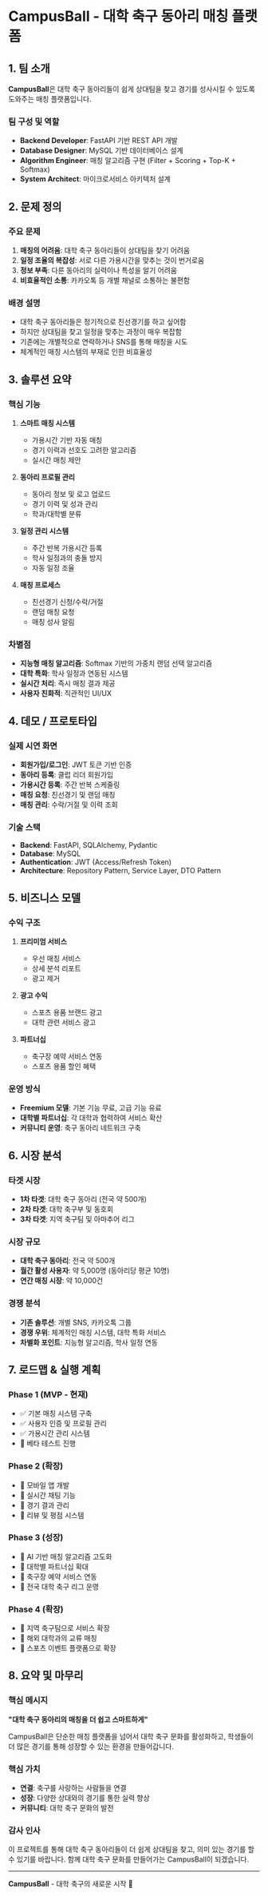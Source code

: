 # CampusBall - 대학 축구 동아리 매칭 플랫폼

## 1. 팀 소개

**CampusBall**은 대학 축구 동아리들이 쉽게 상대팀을 찾고 경기를 성사시킬 수 있도록 도와주는 매칭 플랫폼입니다.

### 팀 구성 및 역할
- **Backend Developer**: FastAPI 기반 REST API 개발
- **Database Designer**: MySQL 기반 데이터베이스 설계
- **Algorithm Engineer**: 매칭 알고리즘 구현 (Filter + Scoring + Top-K + Softmax)
- **System Architect**: 마이크로서비스 아키텍처 설계

## 2. 문제 정의

### 주요 문제
1. **매칭의 어려움**: 대학 축구 동아리들이 상대팀을 찾기 어려움
2. **일정 조율의 복잡성**: 서로 다른 가용시간을 맞추는 것이 번거로움
3. **정보 부족**: 다른 동아리의 실력이나 특성을 알기 어려움
4. **비효율적인 소통**: 카카오톡 등 개별 채널로 소통하는 불편함

### 배경 설명
- 대학 축구 동아리들은 정기적으로 친선경기를 하고 싶어함
- 하지만 상대팀을 찾고 일정을 맞추는 과정이 매우 복잡함
- 기존에는 개별적으로 연락하거나 SNS를 통해 매칭을 시도
- 체계적인 매칭 시스템의 부재로 인한 비효율성

## 3. 솔루션 요약

### 핵심 기능
1. **스마트 매칭 시스템**
   - 가용시간 기반 자동 매칭
   - 경기 이력과 선호도 고려한 알고리즘
   - 실시간 매칭 제안

2. **동아리 프로필 관리**
   - 동아리 정보 및 로고 업로드
   - 경기 이력 및 성과 관리
   - 학과/대학별 분류

3. **일정 관리 시스템**
   - 주간 반복 가용시간 등록
   - 학사 일정과의 충돌 방지
   - 자동 일정 조율

4. **매칭 프로세스**
   - 친선경기 신청/수락/거절
   - 랜덤 매칭 요청
   - 매칭 성사 알림

### 차별점
- **지능형 매칭 알고리즘**: Softmax 기반의 가중치 랜덤 선택 알고리즘
- **대학 특화**: 학사 일정과 연동된 시스템
- **실시간 처리**: 즉시 매칭 결과 제공
- **사용자 친화적**: 직관적인 UI/UX

## 4. 데모 / 프로토타입

### 실제 시연 화면
- **회원가입/로그인**: JWT 토큰 기반 인증
- **동아리 등록**: 클럽 리더 회원가입
- **가용시간 등록**: 주간 반복 스케줄링
- **매칭 요청**: 친선경기 및 랜덤 매칭
- **매칭 관리**: 수락/거절 및 이력 조회

### 기술 스택
- **Backend**: FastAPI, SQLAlchemy, Pydantic
- **Database**: MySQL
- **Authentication**: JWT (Access/Refresh Token)
- **Architecture**: Repository Pattern, Service Layer, DTO Pattern

## 5. 비즈니스 모델

### 수익 구조
1. **프리미엄 서비스**
   - 우선 매칭 서비스
   - 상세 분석 리포트
   - 광고 제거

2. **광고 수익**
   - 스포츠 용품 브랜드 광고
   - 대학 관련 서비스 광고

3. **파트너십**
   - 축구장 예약 서비스 연동
   - 스포츠 용품 할인 혜택

### 운영 방식
- **Freemium 모델**: 기본 기능 무료, 고급 기능 유료
- **대학별 파트너십**: 각 대학과 협력하여 서비스 확산
- **커뮤니티 운영**: 축구 동아리 네트워크 구축

## 6. 시장 분석

### 타겟 시장
- **1차 타겟**: 대학 축구 동아리 (전국 약 500개)
- **2차 타겟**: 대학 축구부 및 동호회
- **3차 타겟**: 지역 축구팀 및 아마추어 리그

### 시장 규모
- **대학 축구 동아리**: 전국 약 500개
- **월간 활성 사용자**: 약 5,000명 (동아리당 평균 10명)
- **연간 매칭 시장**: 약 10,000건

### 경쟁 분석
- **기존 솔루션**: 개별 SNS, 카카오톡 그룹
- **경쟁 우위**: 체계적인 매칭 시스템, 대학 특화 서비스
- **차별화 포인트**: 지능형 알고리즘, 학사 일정 연동

## 7. 로드맵 & 실행 계획

### Phase 1 (MVP - 현재)
- ✅ 기본 매칭 시스템 구축
- ✅ 사용자 인증 및 프로필 관리
- ✅ 가용시간 관리 시스템
- 🔄 베타 테스트 진행

### Phase 2 (확장)
- 📅 모바일 앱 개발
- 📅 실시간 채팅 기능
- 📅 경기 결과 관리
- 📅 리뷰 및 평점 시스템

### Phase 3 (성장)
- 📅 AI 기반 매칭 알고리즘 고도화
- 📅 대학별 파트너십 확대
- 📅 축구장 예약 서비스 연동
- 📅 전국 대학 축구 리그 운영

### Phase 4 (확장)
- 📅 지역 축구팀으로 서비스 확장
- 📅 해외 대학과의 교류 매칭
- 📅 스포츠 이벤트 플랫폼으로 확장

## 8. 요약 및 마무리

### 핵심 메시지
**"대학 축구 동아리의 매칭을 더 쉽고 스마트하게"**

CampusBall은 단순한 매칭 플랫폼을 넘어서 대학 축구 문화를 활성화하고, 학생들이 더 많은 경기를 통해 성장할 수 있는 환경을 만들어갑니다.

### 핵심 가치
- **연결**: 축구를 사랑하는 사람들을 연결
- **성장**: 다양한 상대와의 경기를 통한 실력 향상
- **커뮤니티**: 대학 축구 문화의 발전

### 감사 인사
이 프로젝트를 통해 대학 축구 동아리들이 더 쉽게 상대팀을 찾고, 의미 있는 경기를 할 수 있기를 바랍니다. 함께 대학 축구 문화를 만들어가는 CampusBall이 되겠습니다.

---

**CampusBall** - 대학 축구의 새로운 시작 🏈
